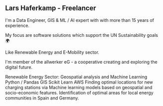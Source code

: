 ## Lars Haferkamp - Freelancer

I'm a Data Engineer, GIS & ML / AI expert with with more than 15 years of experience.

My focus are software solutions which support the UN Sustainability goals 🌍

Like Renewable Energy and E-Mobility sector. 

I'm member of the allwerker eG - a cooperative creating and exploring the digital future.


Renewable Energy Sector: Geospatial analysis and Machine Learning
Python / Pandas
GIS
Scikit Learn
AWS
Finding optimal locations for new charging stations via Machine learning models based on geospatial and socio-economic features. Identification of optimal areas for local energy communities in Spain and Germany.


<!--
**zzikkzzakk/zzikkzzakk** is a ✨ _special_ ✨ repository because its `README.md` (this file) appears on your GitHub profile.

Here are some ideas to get you started:

- 🔭 I’m currently working on ...
- 🌱 I’m currently learning ...
- 👯 I’m looking to collaborate on ...
- 🤔 I’m looking for help with ...
- 💬 Ask me about ...
- 📫 How to reach me: ...
- 😄 Pronouns: ...
- ⚡ Fun fact: ...
-->

